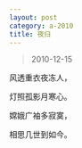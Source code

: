 ```yaml
---
layout: post
category: a-2010
title: 夜归
---
```


> 2010-12-15

风透重衣夜冻人，

灯照孤影月寒心。

嫦娥广袖多寂寞，

相思几世到如今。
